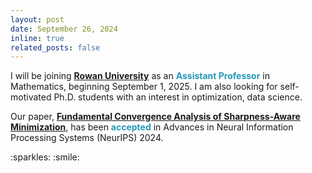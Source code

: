 ```yaml
---
layout: post
date: September 26, 2024
inline: true
related_posts: false
---
```

<p>
  I will be joining <strong><a href="https://www.rowan.edu/" target="_blank">Rowan University</a></strong> as an <strong><span style="color: #2698ba;">Assistant Professor</span></strong> in Mathematics, beginning September 1, 2025. I am also looking for self-motivated Ph.D. students with an interest in optimization, data science.
</p>


<p>
  Our paper, <strong><a href="https://papers.nips.cc/paper_files/paper/2024/hash/17b08a9de93e2accf13429643e7eafdc-Abstract-Conference.html" target="_blank">Fundamental Convergence Analysis of Sharpness-Aware Minimization</a></strong>, has been <strong><span style="color: #2698ba;">accepted</span></strong> in Advances in Neural Information Processing Systems (NeurIPS) 2024.
</p>
:sparkles: :smile:
